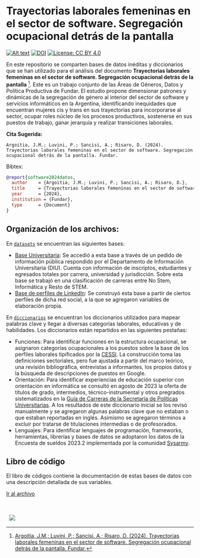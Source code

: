 # Trayectorias laborales femeninas en el sector de software. Segregación ocupacional detrás de la pantalla

[![Alt text](https://fund.ar/wp-content/uploads/2024/10/softgen.jpg)](https://fund.ar/publicacion/trayectorias-laborales-femeninas-en-la-industria-del-software/)
[![DOI](https://zenodo.org/badge/DOI/10.5281/zenodo.14014792.svg)](https://doi.org/10.5281/zenodo.14014792)
[![License: CC BY 4.0](https://img.shields.io/badge/License-CC%20BY%20NC%20SA%204.0-lightgrey.svg)](https://creativecommons.org/licenses/by/4.0/)

En este repositorio se comparten bases de datos inéditas y diccionarios que se han utilizado para el análisis del documento **Trayectorias laborales femeninas en el sector de software. Segregación ocupacional detrás de la pantalla** [^1]. Este es un trabajo conjunto de las Áreas de Géneros, Datos y Política Productiva de Fundar. El estudio propone dimensionar patrones y dinámicas de la segregación de género al interior del sector de software y servicios informáticos en la Argentina, identificando inequidades que encuentran mujeres cis y trans en sus trayectorias para incorporarse al sector, ocupar roles núcleo de los procesos productivos, sostenerse en sus puestos de trabajo, ganar jerarquía y realizar transiciones laborales. 


[^1]: [Argoitia, J.M.; Luvini, P.; Sancisi, A.; Risaro, D. (2024). Trayectorias laborales femeninas en el sector de software. Segregación ocupacional detrás de la pantalla. Fundar.](https://fund.ar/publicacion/trayectorias-laborales-femeninas-en-la-industria-del-software/)


**Cita Sugerida:**
```
Argoitia, J.M.; Luvini, P.; Sancisi, A.; Risaro, D. (2024). Trayectorias laborales femeninas en el sector de software. Segregación ocupacional detrás de la pantalla. Fundar.
```

Bibtex:
```bibtex
@report{software2024datos,
  author    = {Argoitia, J.M.; Luvini, P.; Sancisi, A.; Risaro, D.},
  title     = {Trayectorias laborales femeninas en el sector de software. Segregación ocupacional detrás de la pantalla.},
  year      = {2024},
  institution = {Fundar},
  type      = {Document}
}

```

## Organización de los archivos:

En [`datasets`](./datasets/) se encuentran las siguientes bases:
- [Base Universitaria](./datasets/base_universitaria.csv): Se accedió a esta base a través de un pedido de información pública respondido por el Departamento de Información Universitaria (DIU). Cuenta con información de inscriptos, estudiantes y egresados totales por carrera, universidad y jurisdicción. Sobre esta base se trabajó en una clasificación de carreras entre No Stem, Informática y Resto de STEM.
- [Base de perfiles de LinkedIn](./datasets/base_perfiles.csv): Se construyó esta base a partir de ciertos perfiles de dicha red social, a la que se agregaron variables de elaboración propia.

En [`diccionarios`](./diccionarios/) se encuentran los diccionarios utilizados para mapear palabras clave y llegar a diversas categorías laborales, educativas y de habilidades. Los diccionarios están repartidos en las siguientes pestañas:
- Funciones: Para identificar funciones en la estructura ocupacional, se asignaron categorías ocupacionales a los puestos sobre la base de los perfiles laborales tipificados por la [CESSI](https://cessi.org.ar/perfiles-it/). La construcción toma las definiciones sectoriales, pero fue ajustada a partir del marco teórico, una revisión bibliográfica, entrevistas a informantes, los propios datos y la búsqueda de descripciones de puestos en Google.
- Orientación: Para identificar experiencias de educación superior con orientación en informática se consultó en agosto de 2023 la oferta de títulos de grado, intermedios, técnico-instrumental y otros pregrados sistematizados en la [Guía de Carreras de la Secretaría de Políticas Universitarias](https://guiadecarreras.siu.edu.ar/carreras_de_pregrado_y_grado.php). A los resultados de este diccionario inicial se los revisó manualmente y se agregaron algunas palabras clave que no estaban o que estaban reportadas en inglés. Asimismo se agregaron términos a excluir por tratarse de titulaciones intermedias o de profesorados.
- Lenguajes: Para identificar lenguajes de programación, frameworks, herramientas, librerías y bases de datos se adoptaron los datos de la Encuesta de sueldos 2023.2 implementada por la comunidad [Sysarmy](https://sysarmy.com/blog/posts/resultados-de-la-encuesta-de-sueldos-2023-2/).

## Libro de código

El libro de códigos contiene la documentación de estas bases de datos con una descripción detallada de sus variables.

[Ir al archivo](https://github.com/datos-Fundar/software_trayectorias/blob/main/libro_de_codigos.pdf)


<div>&nbsp;</div>
<div>&nbsp;</div>
<div>
  &nbsp;
  <a href="https://fund.ar">
  <picture>
    <source media="(prefers-color-scheme: dark)" srcset="https://github.com/datos-Fundar/fundartools/assets/86327859/6ef27bf9-141f-4537-9d78-e16b80196959">
    <source media="(prefers-color-scheme: light)" srcset="https://github.com/datos-Fundar/fundartools/assets/86327859/aa8e7c72-4fad-403a-a8b9-739724b4c533">
    <img src="fund.ar"></img>
  </picture>
</a>

</div>
